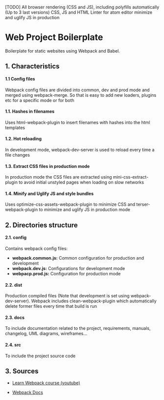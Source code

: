 [TODO]
All browser rendering (CSS and JS), including polyfills automatically (Up to 3 last versions)
CSS, JS and HTML Linter for atom editor
minimize and uglify JS in production

# Web Project Boilerplate

Boilerplate for static websites using Webpack and Babel.

## 1. Characteristics

#### 1.1 Config files
Webpack config files are divided into common, dev and prod mode and merged using webpack-merge. So that is easy to add new loaders, plugins etc for a specific mode or for both

#### 1.1. Hashes in filenames
Uses html-webpack-plugin to insert filenames with hashes into the html templates

#### 1.2. Hot reloading
In development mode, webpack-dev-server is used to reload every time a file changes

#### 1.3. Extract CSS files in production mode
In production mode the CSS files are extracted using mini-css-extract-plugin to avoid initial unstyled pages when loading on slow networks

#### 1.4. Minify and Uglify JS and style bundles
Uses optimize-css-assets-webpack-plugin to minimize CSS and terser-webpack-plugin to minimize and uglify JS in production mode



## 2. Directories structure
#### 2.1. config
Contains webpack config files:
* **webpack.common.js:** Common configuration for production and development
* **webpack.dev.js:** Configurations for development mode
* **webpacp.prod.js:** Configuration for production mode

#### 2.2. dist
Production compiled files (Note that development is set using webpack-dev-server).  Webpack includes clean-webpack-plugin which automatically delete former files every time that build is run

#### 2.3. docs
To include documentation related to the project, requirements, manuals, changelog, UML diagrams, wireframes...

#### 2.4. src
To include the project source code

## 3. Sources

* [Learn Webpack course (youtube)](https://www.youtube.com/playlist?list=PLblA84xge2_zwxh3XJqy6UVxS60YdusY8)

* [Webpack Docs](https://webpack.js.org/concepts)
